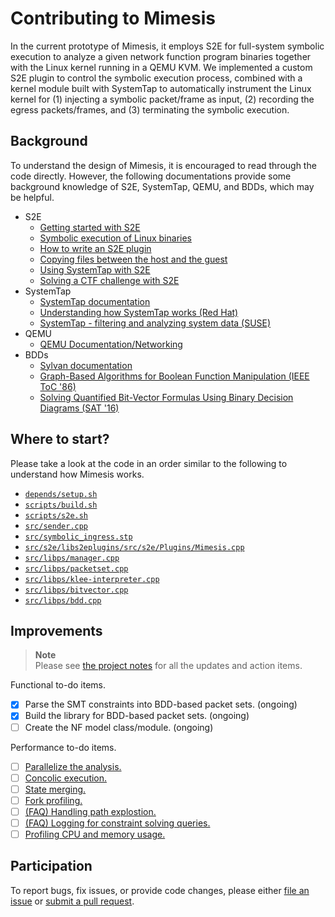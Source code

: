 # Contributing to Mimesis

In the current prototype of Mimesis, it employs S2E for full-system symbolic
execution to analyze a given network function program binaries together with the
Linux kernel running in a QEMU KVM. We implemented a custom S2E plugin to
control the symbolic execution process, combined with a kernel module built with
SystemTap to automatically instrument the Linux kernel for (1) injecting
a symbolic packet/frame as input, (2) recording the egress packets/frames, and
(3) terminating the symbolic execution.

## Background

To understand the design of Mimesis, it is encouraged to read through the code
directly. However, the following documentations provide some background
knowledge of S2E, SystemTap, QEMU, and BDDs, which may be helpful.

- S2E
    - [Getting started with S2E](https://s2e.systems/docs/s2e-env.html)
    - [Symbolic execution of Linux binaries](https://s2e.systems/docs/Tutorials/BasicLinuxSymbex/s2e.so.html)
    - [How to write an S2E plugin](https://s2e.systems/docs/Howtos/WritingPlugins.html)
    - [Copying files between the host and the guest](https://s2e.systems/docs/MovingFiles.html)
    - [Using SystemTap with S2E](https://s2e.systems/docs/Tutorials/SystemTap/index.html)
    - [Solving a CTF challenge with S2E](https://adrianherrera.github.io/posts/google-ctf-2016/)
- SystemTap
    - [SystemTap documentation](https://sourceware.org/systemtap/documentation.html)
    - [Understanding how SystemTap works (Red Hat)](https://access.redhat.com/documentation/en-us/red_hat_enterprise_linux/5/html/systemtap_beginners_guide/understanding-how-systemtap-works)
    - [SystemTap - filtering and analyzing system data (SUSE)](https://documentation.suse.com/sles/15-SP3/html/SLES-all/cha-tuning-systemtap.html)
- QEMU
    - [QEMU Documentation/Networking](https://wiki.qemu.org/Documentation/Networking)
- BDDs
    - [Sylvan documentation](https://trolando.github.io/sylvan/)
    - [Graph-Based Algorithms for Boolean Function Manipulation (IEEE ToC '86)](https://ieeexplore.ieee.org/document/1676819)
    - [Solving Quantified Bit-Vector Formulas Using Binary Decision Diagrams (SAT '16)](https://link.springer.com/chapter/10.1007/978-3-319-40970-2_17)

## Where to start?

Please take a look at the code in an order similar to the following to
understand how Mimesis works.

- [`depends/setup.sh`](depends/setup.sh)
- [`scripts/build.sh`](scripts/build.sh)
- [`scripts/s2e.sh`](scripts/s2e.sh)
- [`src/sender.cpp`](src/sender.cpp)
- [`src/symbolic_ingress.stp`](src/symbolic_ingress.stp)
- [`src/s2e/libs2eplugins/src/s2e/Plugins/Mimesis.cpp`](https://github.com/kyechou/s2e/blob/master/libs2eplugins/src/s2e/Plugins/Mimesis.cpp)
- [`src/libps/manager.cpp`](src/libps/manager.cpp)
- [`src/libps/packetset.cpp`](src/libps/packetset.cpp)
- [`src/libps/klee-interpreter.cpp`](src/libps/klee-interpreter.cpp)
- [`src/libps/bitvector.cpp`](src/libps/bitvector.cpp)
- [`src/libps/bdd.cpp`](src/libps/bdd.cpp)

## Improvements

> **Note**<br/>
> Please see [the project notes](https://docs.google.com/document/d/1DTFy8Y3sblX8h9iD1Tc2zBdvMxYGR0wcHf0uoIkLcK0/edit)
> for all the updates and action items.

Functional to-do items.

- [x] Parse the SMT constraints into BDD-based packet sets. (ongoing)
- [x] Build the library for BDD-based packet sets. (ongoing)
- [ ] Create the NF model class/module. (ongoing)

Performance to-do items.

- [ ] [Parallelize the analysis.](https://s2e.systems/docs/Howtos/Parallel.html)
- [ ] [Concolic execution.](https://s2e.systems/docs/Howtos/Concolic.html)
- [ ] [State merging.](https://s2e.systems/docs/StateMerging.html)
- [ ] [Fork profiling.](https://s2e.systems/docs/Tools/ForkProfiler.html)
- [ ] [(FAQ) Handling path explostion.](https://s2e.systems/docs/FAQ.html#how-do-i-deal-with-path-explosion)
- [ ] [(FAQ) Logging for constraint solving queries.](https://s2e.systems/docs/FAQ.html#how-much-time-is-the-constraint-solver-taking-to-solve-constraints)
- [ ] [Profiling CPU and memory usage.](https://s2e.systems/docs/Profiling/ProfilingS2E.html)

## Participation

To report bugs, fix issues, or provide code changes, please either
[file an issue](https://github.com/kyechou/mimesis/issues/new/choose) or
[submit a pull request](https://docs.github.com/en/get-started/exploring-projects-on-github/contributing-to-a-project).
